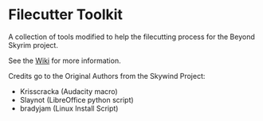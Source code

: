 # Filecutter Toolkit

A collection of tools modified to help the filecutting process for the Beyond Skyrim project.

See the [Wiki](https://gitlab.com/Slaynot/filecutter-toolkit/-/wikis/home) for more information.

Credits go to the Original Authors from the Skywind Project:

- Krisscracka (Audacity macro)
- Slaynot (LibreOffice python script)
- bradyjam (Linux Install Script)